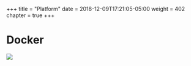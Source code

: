 +++
title = "Platform"
date = 2018-12-09T17:21:05-05:00
weight = 402
chapter = true
+++

# Docker

![](/images/docker/platform.png) 





